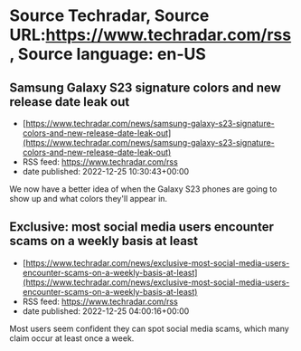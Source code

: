 # Source Techradar, Source URL:https://www.techradar.com/rss, Source language: en-US

## Samsung Galaxy S23 signature colors and new release date leak out
 - [https://www.techradar.com/news/samsung-galaxy-s23-signature-colors-and-new-release-date-leak-out](https://www.techradar.com/news/samsung-galaxy-s23-signature-colors-and-new-release-date-leak-out)
 - RSS feed: https://www.techradar.com/rss
 - date published: 2022-12-25 10:30:43+00:00

We now have a better idea of when the Galaxy S23 phones are going to show up and what colors they'll appear in.

## Exclusive: most social media users encounter scams on a weekly basis at least
 - [https://www.techradar.com/news/exclusive-most-social-media-users-encounter-scams-on-a-weekly-basis-at-least](https://www.techradar.com/news/exclusive-most-social-media-users-encounter-scams-on-a-weekly-basis-at-least)
 - RSS feed: https://www.techradar.com/rss
 - date published: 2022-12-25 04:00:16+00:00

Most users seem confident they can spot social media scams, which many claim occur at least once a week.
